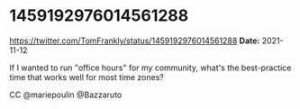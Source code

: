 # 1459192976014561288
https://twitter.com/TomFrankly/status/1459192976014561288
**Date:** 2021-11-12

If I wanted to run "office hours" for my community, what's the best-practice time that works well for most time zones?

CC @mariepoulin @Bazzaruto
